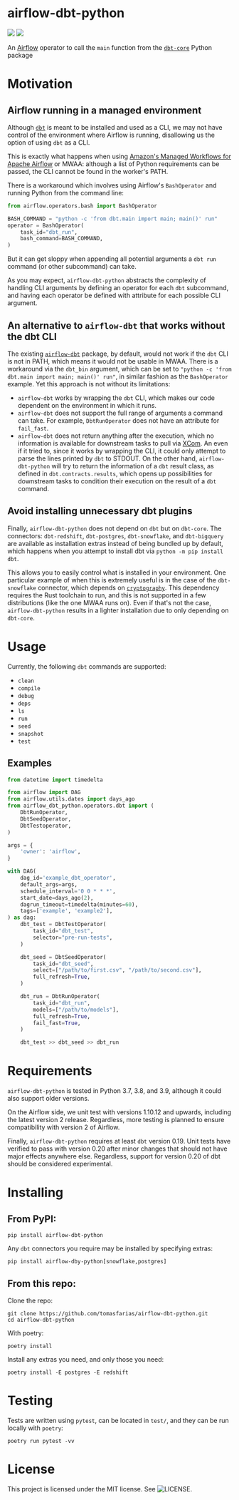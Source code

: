 # airflow-dbt-python

[![](https://img.shields.io/pypi/v/airflow-dbt-python?style=plastic)](https://pypi.org/project/airflow-dbt-python/)
[![](https://github.com/tomasfarias/airflow-dbt-python/actions/workflows/workflow.yaml/badge.svg)](https://github.com/tomasfarias/airflow-dbt-python/actions)

An [Airflow](https://airflow.apache.org/) operator to call the `main` function from the [`dbt-core`](https://pypi.org/project/dbt-core/) Python package

# Motivation

## Airflow running in a managed environment

Although [`dbt`](https://docs.getdbt.com/) is meant to be installed and used as a CLI, we may not have control of the environment where Airflow is running, disallowing us the option of using `dbt` as a CLI.

This is exactly what happens when using [Amazon's Managed Workflows for Apache Airflow](https://aws.amazon.com/managed-workflows-for-apache-airflow/) or MWAA: although a list of Python requirements can be passed, the CLI cannot be found in the worker's PATH.

There is a workaround which involves using Airflow's `BashOperator` and running Python from the command line:

```py
from airflow.operators.bash import BashOperator

BASH_COMMAND = "python -c 'from dbt.main import main; main()' run"
operator = BashOperator(
    task_id="dbt_run",
    bash_command=BASH_COMMAND,
)
```

But it can get sloppy when appending all potential arguments a `dbt run` command (or other subcommand) can take.

As you may expect, `airflow-dbt-python` abstracts the complexity of handling CLI arguments by defining an operator for each `dbt` subcommand, and having each operator be defined with attribute for each possible CLI argument.

## An alternative to `airflow-dbt` that works without the dbt CLI

The existing [`airflow-dbt`](https://pypi.org/project/airflow-dbt/) package, by default, would not work if the `dbt` CLI is not in PATH, which means it would not be usable in MWAA. There is a workaround via the `dbt_bin` argument, which can be set to `"python -c 'from dbt.main import main; main()' run"`, in similar fashion as the `BashOperator` example. Yet this approach is not without its limitations:
* `airflow-dbt` works by wrapping the `dbt` CLI, which makes our code dependent on the environment in which it runs.
* `airflow-dbt` does not support the full range of arguments a command can take. For example, `DbtRunOperator` does not have an attribute for `fail_fast`.
* `airflow-dbt` does not return anything after the execution, which no information is available for downstream tasks to pull via [XCom](http://airflow.apache.org/docs/apache-airflow/2.1.0/concepts/xcoms.html). An even if it tried to, since it works by wrapping the CLI, it could only attempt to parse the lines printed by `dbt` to STDOUT. On the other hand, `airflow-dbt-python` will try to return the information of a `dbt` result class, as defined in `dbt.contracts.results`, which opens up possibilities for downstream tasks to condition their execution on the result of a `dbt` command.


## Avoid installing unnecessary dbt plugins

Finally, `airflow-dbt-python` does not depend on `dbt` but on `dbt-core`. The connectors: `dbt-redshift`, `dbt-postgres`, `dbt-snowflake`, and `dbt-bigquery` are available as installation extras instead of being bundled up by default, which happens when you attempt to install dbt via `python -m pip install dbt`.

This allows you to easily control what is installed in your environment. One particular example of when this is extremely useful is in the case of the `dbt-snowflake` connector, which depends on [`cryptography`](https://pypi.org/project/cryptography/). This dependency requires the Rust toolchain to run, and this is not supported in a few distributions (like the one MWAA runs on). Even if that's not the case, `airflow-dbt-python` results in a lighter installation due to only depending on `dbt-core`.

# Usage

Currently, the following `dbt` commands are supported:

* `clean`
* `compile`
* `debug`
* `deps`
* `ls`
* `run`
* `seed`
* `snapshot`
* `test`

## Examples

``` python
from datetime import timedelta

from airflow import DAG
from airflow.utils.dates import days_ago
from airflow_dbt_python.operators.dbt import (
    DbtRunOperator,
    DbtSeedOperator,
    DbtTestoperator,
)

args = {
    'owner': 'airflow',
}

with DAG(
    dag_id='example_dbt_operator',
    default_args=args,
    schedule_interval='0 0 * * *',
    start_date=days_ago(2),
    dagrun_timeout=timedelta(minutes=60),
    tags=['example', 'example2'],
) as dag:
    dbt_test = DbtTestOperator(
        task_id="dbt_test",
        selector="pre-run-tests",
    )

    dbt_seed = DbtSeedOperator(
        task_id="dbt_seed",
        select=["/path/to/first.csv", "/path/to/second.csv"],
        full_refresh=True,
    )

    dbt_run = DbtRunOperator(
        task_id="dbt_run",
        models=["/path/to/models"],
        full_refresh=True,
        fail_fast=True,
    )

    dbt_test >> dbt_seed >> dbt_run
```

# Requirements

`airflow-dbt-python` is tested in Python 3.7, 3.8, and 3.9, although it could also support older versions.

On the Airflow side, we unit test with versions 1.10.12 and upwards, including the latest version 2 release. Regardless, more testing is planned to ensure compatibility with version 2 of Airflow.

Finally, `airflow-dbt-python` requires at least `dbt` version 0.19. Unit tests have verified to pass with version 0.20 after minor changes that should not have major effects anywhere else. Regardless, support for version 0.20 of dbt should be considered experimental.

# Installing

## From PyPI:

``` shell
pip install airflow-dbt-python
```

Any `dbt` connectors you require may be installed by specifying extras:

``` shell
pip install airflow-dby-python[snowflake,postgres]
```

## From this repo:

Clone the repo:
``` shell
git clone https://github.com/tomasfarias/airflow-dbt-python.git
cd airflow-dbt-python
```

With poetry:
``` shell
poetry install
```

Install any extras you need, and only those you need:
``` shell
poetry install -E postgres -E redshift
```

# Testing

Tests are written using `pytest`, can be located in `test/`, and they can be run locally with `poetry`:

``` shell
poetry run pytest -vv
```

# License

This project is licensed under the MIT license. See ![LICENSE](LICENSE).
